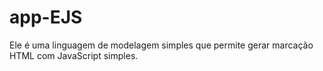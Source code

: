 # app-EJS
Ele é uma linguagem de modelagem simples que permite gerar marcação HTML com JavaScript simples.
